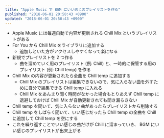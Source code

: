 ```yaml
---
title: "Apple Music で BGM にいい感じのプレイリストを作る"
published: "2018-06-01 20:50:43 +0900"
updated: "2018-06-01 20:50:43 +0900"
---
```


- Apple Music には毎週自動で内容が更新される Chill Mix というプレイリストがある
- For You から Chill Mix をライブラリに追加する
    - 追加しといた方がアクセスしやすくなって楽になる
- 新規でプレイリストを 2 つ作る
    - 曲を溜めていく用のプレイリスト (例: Chill) と、一時的に保管する用のプレイリスト (例: Chill temp) を作る
- Chill Mix の内容が更新されたら全曲を Chill temp に追加する
    - Chill Mix のプレイリストは編集できないので、気に入らない曲を外すために自分で編集できる Chill temp に入れる
    - Chill Mix をあんまり聞く時間がなかった場合もとりあえず Chill temp に退避しておけば Chill Mix が自動更新されても聞き漏らさない
- Chill temp を聞いて、気に入らない曲があったらプレイリストから削除する
- Chill temp をしばらく聞いて、いい感じだったら Chill temp の全曲を Chill に追加して Chill temp を空にする
- これを繰り返すことでいい感じの曲だけが Chill に溜まっていき、 BGM にいい感じのプレイリストが出来上がる
